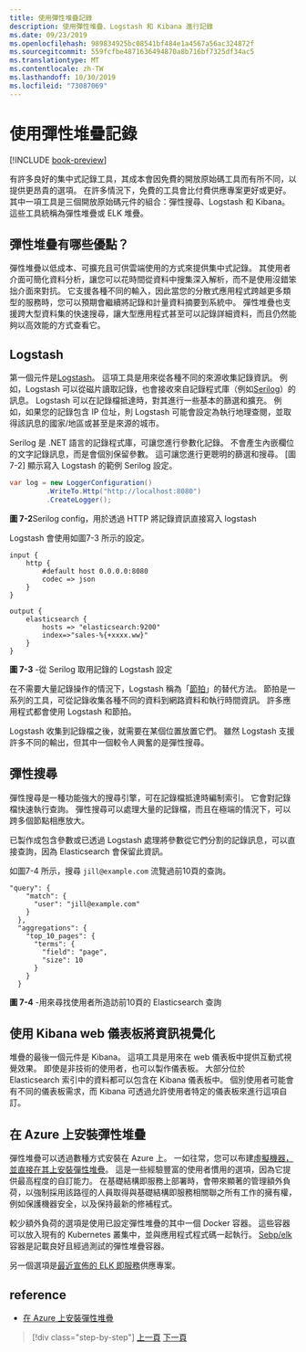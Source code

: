 ```yaml
---
title: 使用彈性堆疊記錄
description: 使用彈性堆疊、Logstash 和 Kibana 進行記錄
ms.date: 09/23/2019
ms.openlocfilehash: 989834925bc08541bf484e1a4567a56ac324872f
ms.sourcegitcommit: 559fcfbe4871636494870a8b716bf7325df34ac5
ms.translationtype: MT
ms.contentlocale: zh-TW
ms.lasthandoff: 10/30/2019
ms.locfileid: "73087069"
---
```

# <a name="logging-with-elastic-stack"></a>使用彈性堆疊記錄

[!INCLUDE [book-preview](../../../includes/book-preview.md)]

有許多良好的集中式記錄工具，其成本會因免費的開放原始碼工具而有所不同，以提供更昂貴的選項。 在許多情況下，免費的工具會比付費供應專案更好或更好。 其中一項工具是三個開放原始碼元件的組合：彈性搜尋、Logstash 和 Kibana。
這些工具統稱為彈性堆疊或 ELK 堆疊。

## <a name="what-are-the-advantages-of-elastic-stack"></a>彈性堆疊有哪些優點？

彈性堆疊以低成本、可擴充且可供雲端使用的方式來提供集中式記錄。 其使用者介面可簡化資料分析，讓您可以花時間從資料中搜集深入解析，而不是使用沒錯笨拙介面來對抗。 它支援各種不同的輸入，因此當您的分散式應用程式跨越更多類型的服務時，您可以預期會繼續將記錄和計量資料摘要到系統中。 彈性堆疊也支援跨大型資料集的快速搜尋，讓大型應用程式甚至可以記錄詳細資料，而且仍然能夠以高效能的方式查看它。

## <a name="logstash"></a>Logstash

第一個元件是[Logstash](https://www.elastic.co/products/logstash)。 這項工具是用來從各種不同的來源收集記錄資訊。 例如，Logstash 可以從磁片讀取記錄，也會接收來自記錄程式庫（例如[Serilog](https://serilog.net/)）的訊息。 Logstash 可以在記錄檔抵達時，對其進行一些基本的篩選和擴充。 例如，如果您的記錄包含 IP 位址，則 Logstash 可能會設定為執行地理查閱，並取得該訊息的國家/地區或甚至是來源的城市。

Serilog 是 .NET 語言的記錄程式庫，可讓您進行參數化記錄。 不會產生內嵌欄位的文字記錄訊息，而是會個別保留參數。 這可讓您進行更聰明的篩選和搜尋。 [圖 7-2] 顯示寫入 Logstash 的範例 Serilog 設定。

```csharp
var log = new LoggerConfiguration()
         .WriteTo.Http("http://localhost:8080")
         .CreateLogger();
```

**圖 7-2**Serilog config，用於透過 HTTP 將記錄資訊直接寫入 logstash

Logstash 會使用如圖7-3 所示的設定。

```
input {
    http {
        #default host 0.0.0.0:8080
        codec => json
    }
}

output {
    elasticsearch {
        hosts => "elasticsearch:9200"
        index=>"sales-%{+xxxx.ww}"
    }
}
```

**圖 7-3** -從 Serilog 取用記錄的 Logstash 設定

在不需要大量記錄操作的情況下，Logstash 稱為「[節拍](https://www.elastic.co/products/beats)」的替代方法。 節拍是一系列的工具，可從記錄收集各種不同的資料到網路資料和執行時間資訊。 許多應用程式都會使用 Logstash 和節拍。

Logstash 收集到記錄檔之後，就需要在某個位置放置它們。 雖然 Logstash 支援許多不同的輸出，但其中一個較令人興奮的是彈性搜尋。

## <a name="elastic-search"></a>彈性搜尋

彈性搜尋是一種功能強大的搜尋引擎，可在記錄檔抵達時編制索引。 它會對記錄檔快速執行查詢。 彈性搜尋可以處理大量的記錄檔，而且在極端的情況下，可以跨多個節點相應放大。

已製作成包含參數或已透過 Logstash 處理將參數從它們分割的記錄訊息，可以直接查詢，因為 Elasticsearch 會保留此資訊。

如圖7-4 所示，搜尋 `jill@example.com` 流覽過前10頁的查詢。

```
"query": {
    "match": {
      "user": "jill@example.com"
    }
  },
  "aggregations": {
    "top_10_pages": {
      "terms": {
        "field": "page",
        "size": 10
      }
    }
  }
```

**圖 7-4** -用來尋找使用者所造訪前10頁的 Elasticsearch 查詢

## <a name="visualizing-information-with-kibana-web-dashboards"></a>使用 Kibana web 儀表板將資訊視覺化

堆疊的最後一個元件是 Kibana。 這項工具是用來在 web 儀表板中提供互動式視覺效果。 即使是非技術的使用者，也可以製作儀表板。 大部分位於 Elasticsearch 索引中的資料都可以包含在 Kibana 儀表板中。 個別使用者可能會有不同的儀表板需求，而 Kibana 可透過允許使用者特定的儀表板來進行這項自訂。

## <a name="installing-elastic-stack-on-azure"></a>在 Azure 上安裝彈性堆疊

彈性堆疊可以透過數種方式安裝在 Azure 上。 一如往常，您可以布建[虛擬機器，並直接在其上安裝彈性堆疊](https://docs.microsoft.com/azure/virtual-machines/linux/tutorial-elasticsearch)。 這是一些經驗豐富的使用者慣用的選項，因為它提供最高程度的自訂能力。 在基礎結構即服務上部署時，會帶來顯著的管理額外負荷，以強制採用該路徑的人員取得與基礎結構即服務相關聯之所有工作的擁有權，例如保護機器安全，以及保持最新的修補程式。

較少額外負荷的選項是使用已設定彈性堆疊的其中一個 Docker 容器。 這些容器可以放入現有的 Kubernetes 叢集中，並與應用程式程式碼一起執行。 [Sebp/elk](https://elk-docker.readthedocs.io/)容器是記載良好且經過測試的彈性堆疊容器。

另一個選項是[最近宣佈的 ELK 即服務](https://devops.com/logz-io-unveils-azure-open-source-elk-monitoring-solution/)供應專案。

## <a name="references"></a>reference

- [在 Azure 上安裝彈性堆疊](https://docs.microsoft.com/azure/virtual-machines/linux/tutorial-elasticsearch)

>[!div class="step-by-step"]
>[上一頁](observability-patterns.md)
>[下一頁](monitoring-azure-kubernetes.md)

